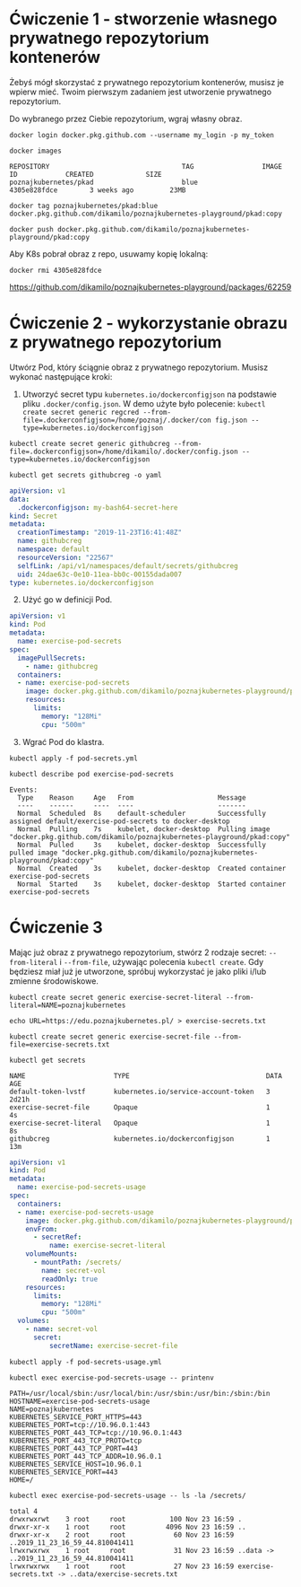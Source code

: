 # Ćwiczenie 1 - stworzenie własnego prywatnego repozytorium kontenerów

Żebyś mógł skorzystać z prywatnego repozytorium kontenerów, musisz je wpierw mieć. Twoim pierwszym zadaniem jest utworzenie prywatnego repozytorium.

Do wybranego przez Ciebie repozytorium, wgraj własny obraz. 

```
docker login docker.pkg.github.com --username my_login -p my_token
```

```
docker images
```

```
REPOSITORY                                 TAG                 IMAGE ID            CREATED             SIZE
poznajkubernetes/pkad                      blue                4305e828fdce        3 weeks ago         23MB
```

```
docker tag poznajkubernetes/pkad:blue docker.pkg.github.com/dikamilo/poznajkubernetes-playground/pkad:copy
```

```
docker push docker.pkg.github.com/dikamilo/poznajkubernetes-playground/pkad:copy
```

Aby K8s pobrał obraz z repo, usuwamy kopię lokalną:
```
docker rmi 4305e828fdce
```

https://github.com/dikamilo/poznajkubernetes-playground/packages/62259

# Ćwiczenie 2 - wykorzystanie obrazu z prywatnego repozytorium

Utwórz Pod, który ściągnie obraz z prywatnego repozytorium. Musisz wykonać następujące kroki:

1. Utworzyć secret typu `kubernetes.io/dockerconfigjson` na podstawie pliku `.docker/config.json`. W demo użyte było polecenie: `kubectl create secret generic regcred --from-file=.dockerconfigjson=/home/poznaj/.docker/con
fig.json --type=kubernetes.io/dockerconfigjson`

```
kubectl create secret generic githubcreg --from-file=.dockerconfigjson=/home/dikamilo/.docker/config.json --type=kubernetes.io/dockerconfigjson
```

```
kubectl get secrets githubcreg -o yaml
```

```yaml
apiVersion: v1
data:
  .dockerconfigjson: my-bash64-secret-here
kind: Secret
metadata:
  creationTimestamp: "2019-11-23T16:41:48Z"
  name: githubcreg
  namespace: default
  resourceVersion: "22567"
  selfLink: /api/v1/namespaces/default/secrets/githubcreg
  uid: 24dae63c-0e10-11ea-bb0c-00155dada007
type: kubernetes.io/dockerconfigjson
```

2. Użyć go w definicji Pod.

```yaml
apiVersion: v1
kind: Pod
metadata:
  name: exercise-pod-secrets
spec:
  imagePullSecrets:
    - name: githubcreg
  containers:
  - name: exercise-pod-secrets
    image: docker.pkg.github.com/dikamilo/poznajkubernetes-playground/pkad:copy
    resources:
      limits:
        memory: "128Mi"
        cpu: "500m"
```

3. Wgrać Pod do klastra.

```
kubectl apply -f pod-secrets.yml
```

```
kubectl describe pod exercise-pod-secrets
```

```
Events:
  Type    Reason     Age   From                     Message
  ----    ------     ----  ----                     -------
  Normal  Scheduled  8s    default-scheduler        Successfully assigned default/exercise-pod-secrets to docker-desktop
  Normal  Pulling    7s    kubelet, docker-desktop  Pulling image "docker.pkg.github.com/dikamilo/poznajkubernetes-playground/pkad:copy"
  Normal  Pulled     3s    kubelet, docker-desktop  Successfully pulled image "docker.pkg.github.com/dikamilo/poznajkubernetes-playground/pkad:copy"
  Normal  Created    3s    kubelet, docker-desktop  Created container exercise-pod-secrets
  Normal  Started    3s    kubelet, docker-desktop  Started container exercise-pod-secrets
```

# Ćwiczenie 3

Mając już obraz z prywatnego repozytorium, stwórz 2 rodzaje secret: `--from-literal` i `--from-file`, używając polecenia `kubectl create`. Gdy będziesz miał już je utworzone, spróbuj wykorzystać je jako pliki i/lub zmienne środowiskowe.

```
kubectl create secret generic exercise-secret-literal --from-literal=NAME=poznajkubernetes
```

```
echo URL=https://edu.poznajkubernetes.pl/ > exercise-secrets.txt
```

```
kubectl create secret generic exercise-secret-file --from-file=exercise-secrets.txt
```

```
kubectl get secrets
```

```
NAME                      TYPE                                  DATA   AGE
default-token-lvstf       kubernetes.io/service-account-token   3      2d21h
exercise-secret-file      Opaque                                1      4s
exercise-secret-literal   Opaque                                1      8s
githubcreg                kubernetes.io/dockerconfigjson        1      13m
```

```yaml
apiVersion: v1
kind: Pod
metadata:
  name: exercise-pod-secrets-usage
spec:
  containers:
  - name: exercise-pod-secrets-usage
    image: docker.pkg.github.com/dikamilo/poznajkubernetes-playground/pkad:copy
    envFrom:
      - secretRef:
          name: exercise-secret-literal
    volumeMounts:
      - mountPath: /secrets/
        name: secret-vol
        readOnly: true
    resources:
      limits:
        memory: "128Mi"
        cpu: "500m"
  volumes:
    - name: secret-vol
      secret:
          secretName: exercise-secret-file
```

```
kubectl apply -f pod-secrets-usage.yml
```

```
kubectl exec exercise-pod-secrets-usage -- printenv
```

```
PATH=/usr/local/sbin:/usr/local/bin:/usr/sbin:/usr/bin:/sbin:/bin
HOSTNAME=exercise-pod-secrets-usage
NAME=poznajkubernetes
KUBERNETES_SERVICE_PORT_HTTPS=443
KUBERNETES_PORT=tcp://10.96.0.1:443
KUBERNETES_PORT_443_TCP=tcp://10.96.0.1:443
KUBERNETES_PORT_443_TCP_PROTO=tcp
KUBERNETES_PORT_443_TCP_PORT=443
KUBERNETES_PORT_443_TCP_ADDR=10.96.0.1
KUBERNETES_SERVICE_HOST=10.96.0.1
KUBERNETES_SERVICE_PORT=443
HOME=/
```

```
kubectl exec exercise-pod-secrets-usage -- ls -la /secrets/
```

```
total 4
drwxrwxrwt    3 root     root           100 Nov 23 16:59 .
drwxr-xr-x    1 root     root          4096 Nov 23 16:59 ..
drwxr-xr-x    2 root     root            60 Nov 23 16:59 ..2019_11_23_16_59_44.810041411
lrwxrwxrwx    1 root     root            31 Nov 23 16:59 ..data -> ..2019_11_23_16_59_44.810041411
lrwxrwxrwx    1 root     root            27 Nov 23 16:59 exercise-secrets.txt -> ..data/exercise-secrets.txt
```